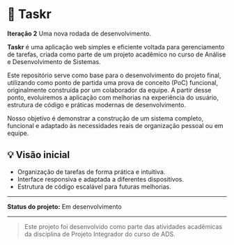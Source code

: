 # 🧠 Taskr

**Iteração 2** Uma nova rodada de desenvolvimento.

**Taskr** é uma aplicação web simples e eficiente voltada para gerenciamento de tarefas, criada como parte de um projeto acadêmico no curso de Análise e Desenvolvimento de Sistemas.

Este repositório serve como base para o desenvolvimento do projeto final, utilizando como ponto de partida uma prova de conceito (PoC) funcional, originalmente construída por um colaborador da equipe. A partir desse ponto, evoluiremos a aplicação com melhorias na experiência do usuário, estrutura de código e práticas modernas de desenvolvimento.

Nosso objetivo é demonstrar a construção de um sistema completo, funcional e adaptado às necessidades reais de organização pessoal ou em equipe.

## 💡 Visão inicial

- Organização de tarefas de forma prática e intuitiva.
- Interface responsiva e adaptada a diferentes dispositivos.
- Estrutura de código escalável para futuras melhorias.

---

**Status do projeto:** Em desenvolvimento

---

> Este projeto foi desenvolvido como parte das atividades acadêmicas da disciplina de Projeto Integrador do curso de ADS.
